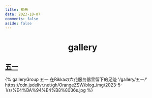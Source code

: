 ```yaml
---
title: 相册
date: 2023-10-07
comments: false
aside: false
---
```


# <center>gallery</center>

## [五一](五一/)

<div class="gallery-group-main">
{% galleryGroup 五一 在Rikkaの六花服务器里留下的足迹 '/gallery/五一/' https://cdn.jsdelivr.net/gh/OrangeZSW/blog_img/2023-5-1/s/%E4%BA%94%E4%B8%8036s.jpg %}
</div>
